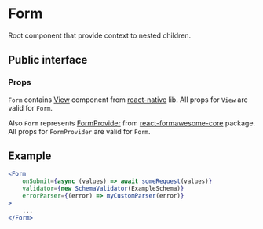 # Form

Root component that provide context to nested children.

## Public interface

### Props

`Form` contains [View](https://facebook.github.io/react-native/docs/view.html) component from [react-native](https://github.com/facebook/react-native) lib. All props for `View` are valid for `Form`.

Also `Form` represents [FormProvider](https://github.com/MAKARD/react-formawesome-core/blob/master/docs/FormProvider.md) from [react-formawesome-core](https://github.com/MAKARD/react-formawesome-core) package. All props for `FormProvider` are valid for `Form`.

## Example

```jsx
<Form 
    onSubmit={async (values) => await someRequest(values)}
    validator={new SchemaValidator(ExampleSchema)}
    errorParser={(error) => myCustomParser(error)}
>
    ...
</Form>
```
